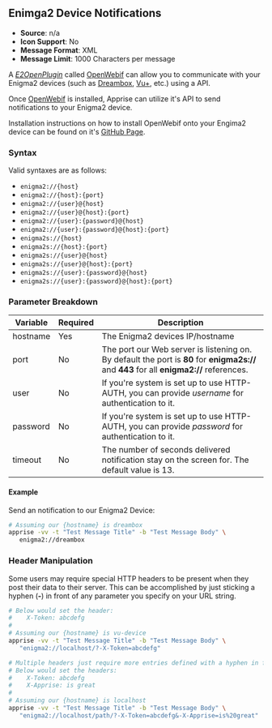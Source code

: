 ## Enimga2 Device Notifications
* **Source**: n/a
* **Icon Support**: No
* **Message Format**: XML
* **Message Limit**: 1000 Characters per message

A [_E2OpenPlugin_](https://github.com/E2OpenPlugins) called [OpenWebif](https://github.com/E2OpenPlugins/e2openplugin-OpenWebif) can allow you to communicate with your Enigma2 devices (such as [Dreambox](http://www.dream-multimedia-tv.de/), [Vu+](http://www.vuplus.com), etc.) using a API.

Once [OpenWebif](https://github.com/E2OpenPlugins/e2openplugin-OpenWebif) is installed, Apprise can utilize it's API to send notifications to your Enigma2 device.

Installation instructions on how to install OpenWebif onto your Engima2 device can be found on it's [GitHub Page](https://github.com/E2OpenPlugins/e2openplugin-OpenWebif).

### Syntax
Valid syntaxes are as follows:
* `enigma2://{host}`
* `enigma2://{host}:{port}`
* `enigma2://{user}@{host}`
* `enigma2://{user}@{host}:{port}`
* `enigma2://{user}:{password}@{host}`
* `enigma2://{user}:{password}@{host}:{port}`
* `enigma2s://{host}`
* `enigma2s://{host}:{port}`
* `enigma2s://{user}@{host}`
* `enigma2s://{user}@{host}:{port}`
* `enigma2s://{user}:{password}@{host}`
* `enigma2s://{user}:{password}@{host}:{port}`

### Parameter Breakdown
| Variable    | Required | Description
| ----------- | -------- | -----------
| hostname    | Yes      | The Enigma2 devices IP/hostname
| port        | No       | The port our Web server is listening on. By default the port is **80** for **enigma2s://** and **443** for all **enigma2://** references.
| user        | No       | If you're system is set up to use HTTP-AUTH, you can provide _username_ for authentication to it.
| password    | No       | If you're system is set up to use HTTP-AUTH, you can provide _password_ for authentication to it.
| timeout     | No       | The number of seconds delivered notification stay on the screen for.  The default value is 13.

#### Example
Send an notification to our Enigma2 Device:
```bash
# Assuming our {hostname} is dreambox
apprise -vv -t "Test Message Title" -b "Test Message Body" \
   enigma2://dreambox
```
### Header Manipulation
Some users may require special HTTP headers to be present when they post their data to their server.  This can be accomplished by just sticking a hyphen (**-**) in front of any parameter you specify on your URL string.
```bash
# Below would set the header:
#    X-Token: abcdefg
#
# Assuming our {hostname} is vu-device
apprise -vv -t "Test Message Title" -b "Test Message Body" \
   "enigma2://localhost/?-X-Token=abcdefg"

# Multiple headers just require more entries defined with a hyphen in front:
# Below would set the headers:
#    X-Token: abcdefg
#    X-Apprise: is great
#
# Assuming our {hostname} is localhost
apprise -vv -t "Test Message Title" -b "Test Message Body" \
   "enigma2://localhost/path/?-X-Token=abcdefg&-X-Apprise=is%20great"
```